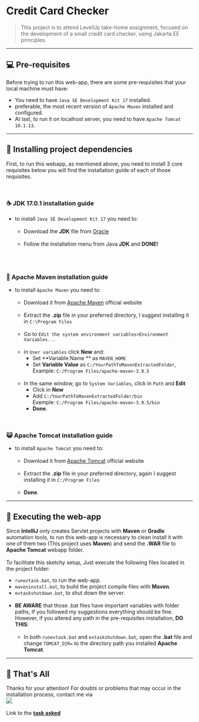 # Credit Card Checker

> This project is to attend LevelUp take-home assignment, focused on the development
> of a small credit card checker, using Jakarta EE principles.

<hr>

## 💻 Pre-requisites
Before trying to run this web-app, there are some pre-requisites that your
local machine must have:
* You need to have `Java SE Development Kit 17` installed.
* preferable, the most recent version of `Apache Maven` installed and configured.
* At last, to run it on localhost server, you need to have `Apache Tomcat 10.1.13`.

<hr>

## 🚀 Installing project dependencies
First, to run this webapp, as mentioned above, you need to install 3 core requisites
below you will find the installation guide of each of those requisites.

<br>

### ☕ JDK 17.0.1 installation guide
* to install `Java SE Development Kit 17` you need to:<br><br>
    * Download the **JDK** file from [Oracle](https://download.oracle.com/java/17/archive/jdk-17.0.1_windows-x64_bin.exe)
      <br><br>
    * Follow the installation menu from Java **JDK** and **DONE!**<br><br>

<br>

### 🍂 Apache Maven installation guide
* to install `Apache Maven` you need to:<br><br>
    * Download it from [Apache Maven](https://dlcdn.apache.org/maven/maven-3/3.9.5/binaries/apache-maven-3.9.5-bin.zip) official website<br><br>
    * Extract the **.zip** file in your preferred directory, I suggest installing it in `C:\Program Files`<br><br>
    * Go to `Edit the system environment variables>Environment Variables...`<br><br>
    * in `User variables` click **New** and:
        * Set **Variable Name ** as `MAVEN_HOME`
        * Set **Variable Value** as `C:/YourPathToMavenExtractedFolder`,
          <br>Example: `C:/Program Files/apache-maven-3.9.5`<br><br>
    * In the same window, go to `System Variables`, click in `Path` and **Edit**
        * Click in **New**
        * Add `C:/YourPathToMavenExtractedFolder/bin`
          <br>Exemple: `C:/Program Files/apache-maven-3.9.5/bin`
        * **Done**.

<br>

### 😺 Apache Tomcat installation guide
* to install `Apache Tomcat` you need to:<br><br>
    * Download it from [Apache Tomcat](https://dlcdn.apache.org/tomcat/tomcat-10/v10.1.14/bin/apache-tomcat-10.1.14-windows-x64.zip) official website<br><br>
    * Extract the **.zip** file in your preferred directory, again I suggest installing it in `C:/Program Files`<br><br>
    * **Done**.

<hr>

## 🌠 Executing the web-app
Since **IntelliJ** only creates Servlet projects with **Maven** or **Gradle** automation tools,
to run this web-app is necessary to clean install it with one of them two (This project uses **Maven**)
and send the **.WAR** file to **Apache Tomcat** webapp folder.<br><br>
To facilitate this sketchy setup, Just execute the following files located in the project folder:
* `runevtask.bat`, to run the web-app.
* `maveninstall.bat`, to build the project compile files with **Maven**.
* `evtaskshutdown.bat`, to shut down the server.<br><br>
* **BE AWARE** that those .bat files have important variables with folder paths, If you followed my suggestions
  everything should be fine. However, if you altered any path in the pre-requisites installation, **DO THIS**:<br><br>
    * In both `runevtask.bat` and `evtaskshutdown.bat`, open the **.bat** file and change
      `TOMCAT_DIR=` to the directory path you installed **Apache Tomcat**.


<hr>

## 👋 That's All
Thanks for your attention! For doubts or problems that may occur in the installation process,
contact me via<br>
<a href="mailto:viniciuspessonio@gmail.com"><img src="https://img.shields.io/badge/Gmail-D14836?style=for-the-badge&logo=gmail&logoColor=white"></a>
<br><br>
Link to the **[task asked](https://gitlab.com/levelupschool/evaluation-task/-/blob/main/README.md#levelup-take-home-assignment-october-2023)**
